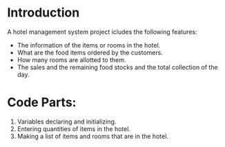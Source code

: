 # Introduction
A hotel management system project icludes the following features:
- The information of the items or rooms in the hotel.
- What are the food items ordered by the customers.
- How many rooms are allotted to them.
- The sales and the remaining food stocks and the total collection of the day.

# Code Parts:
1. Variables declaring and initializing.
2. Entering quantities of items in the hotel.
3. Making a list of items and rooms that are in the hotel.

